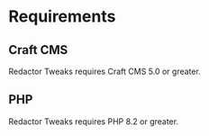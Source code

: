 # Requirements

## Craft CMS
Redactor Tweaks requires Craft CMS 5.0 or greater.

## PHP
Redactor Tweaks requires PHP 8.2 or greater.

